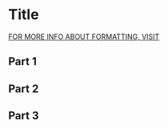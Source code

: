 # Title

[FOR MORE INFO ABOUT FORMATTING, VISIT](https://guides.github.com/features/mastering-markdown/)
## Part 1

## Part 2

## Part 3